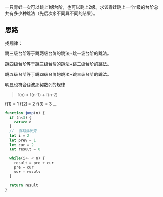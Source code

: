 一只青蛙一次可以跳上1级台阶，也可以跳上2级。求该青蛙跳上一个n级的台阶总共有多少种跳法（先后次序不同算不同的结果）。

## 思路
找规律：

跳三级台阶等于跳两级台阶的跳法+跳一级台阶的跳法。

跳四级台阶等于跳三级台阶的跳法+跳二级台阶的跳法。

跳五级台阶等于跳四级台阶的跳法+跳三级台阶的跳法。

明显也符合斐波那契数列的规律

> f(n) = f(n-1) + f(n-2)

f(1) = 1   f(2) = 2   f(3) = 3 ....

```js
function jump(n) {
  if (n<3) {
    return n
  }
  //  有略微改变
  let i = 2
  let prev = 1
  let cur = 2
  let result = 0

  while(i++ < n) {
    result = pre + cur
    pre = cur
    cur = result
  }

  return result
}
```